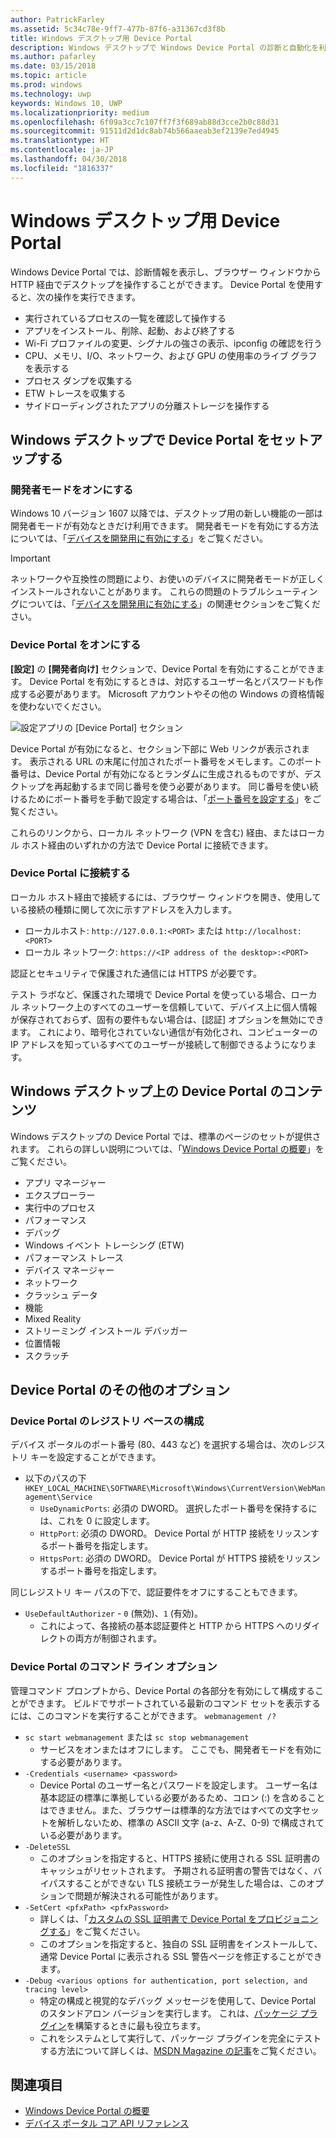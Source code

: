 ```yaml
---
author: PatrickFarley
ms.assetid: 5c34c78e-9ff7-477b-87f6-a31367cd3f8b
title: Windows デスクトップ用 Device Portal
description: Windows デスクトップで Windows Device Portal の診断と自動化を利用する方法について説明します。
ms.author: pafarley
ms.date: 03/15/2018
ms.topic: article
ms.prod: windows
ms.technology: uwp
keywords: Windows 10, UWP
ms.localizationpriority: medium
ms.openlocfilehash: 6f09a3cc7c107ff7f3f689ab88d3cce2b0c88d31
ms.sourcegitcommit: 91511d2d1dc8ab74b566aaeab3ef2139e7ed4945
ms.translationtype: HT
ms.contentlocale: ja-JP
ms.lasthandoff: 04/30/2018
ms.locfileid: "1816337"
---
```

# <a name="device-portal-for-windows-desktop"></a>Windows デスクトップ用 Device Portal



Windows Device Portal では、診断情報を表示し、ブラウザー ウィンドウから HTTP 経由でデスクトップを操作することができます。 Device Portal を使用すると、次の操作を実行できます。
- 実行されているプロセスの一覧を確認して操作する
- アプリをインストール、削除、起動、および終了する
- Wi-Fi プロファイルの変更、シグナルの強さの表示、ipconfig の確認を行う
- CPU、メモリ、I/O、ネットワーク、および GPU の使用率のライブ グラフを表示する
- プロセス ダンプを収集する
- ETW トレースを収集する 
- サイドローディングされたアプリの分離ストレージを操作する

## <a name="set-up-device-portal-on-windows-desktop"></a>Windows デスクトップで Device Portal をセットアップする

### <a name="turn-on-developer-mode"></a>開発者モードをオンにする

Windows 10 バージョン 1607 以降では、デスクトップ用の新しい機能の一部は開発者モードが有効なときだけ利用できます。 開発者モードを有効にする方法については、「[デバイスを開発用に有効にする](../get-started/enable-your-device-for-development.md)」をご覧ください。

> [!IMPORTANT]
> ネットワークや互換性の問題により、お使いのデバイスに開発者モードが正しくインストールされないことがあります。 これらの問題のトラブルシューティングについては、「[デバイスを開発用に有効にする](https://docs.microsoft.com/windows/uwp/get-started/enable-your-device-for-development#failure-to-install-developer-mode-package)」の関連セクションをご覧ください。

### <a name="turn-on-device-portal"></a>Device Portal をオンにする

**[設定]** の **[開発者向け]** セクションで、Device Portal を有効にすることができます。 Device Portal を有効にするときは、対応するユーザー名とパスワードも作成する必要があります。 Microsoft アカウントやその他の Windows の資格情報を使わないでください。 

![設定アプリの [Device Portal] セクション](images/device-portal/device-portal-desk-settings.png) 

Device Portal が有効になると、セクション下部に Web リンクが表示されます。 表示される URL の末尾に付加されたポート番号をメモします。このポート番号は、Device Portal が有効になるとランダムに生成されるものですが、デスクトップを再起動するまで同じ番号を使う必要があります。 同じ番号を使い続けるためにポート番号を手動で設定する場合は、「[ポート番号を設定する](device-portal-desktop.md#setting-port-numbers)」をご覧ください。

これらのリンクから、ローカル ネットワーク (VPN を含む) 経由、またはローカル ホスト経由のいずれかの方法で Device Portal に接続できます。

### <a name="connect-to-device-portal"></a>Device Portal に接続する

ローカル ホスト経由で接続するには、ブラウザー ウィンドウを開き、使用している接続の種類に関して次に示すアドレスを入力します。

* ローカルホスト: `http://127.0.0.1:<PORT>` または `http://localhost:<PORT>`
* ローカル ネットワーク:  `https://<IP address of the desktop>:<PORT>`

認証とセキュリティで保護された通信には HTTPS が必要です。

テスト ラボなど、保護された環境で Device Portal を使っている場合、ローカル ネットワーク上のすべてのユーザーを信頼していて、デバイス上に個人情報が保存されておらず、固有の要件もない場合は、[認証] オプションを無効にできます。 これにより、暗号化されていない通信が有効化され、コンピューターの IP アドレスを知っているすべてのユーザーが接続して制御できるようになります。

## <a name="device-portal-content-on-windows-desktop"></a>Windows デスクトップ上の Device Portal のコンテンツ

Windows デスクトップの Device Portal では、標準のページのセットが提供されます。 これらの詳しい説明については、「[Windows Device Portal の概要](device-portal.md)」をご覧ください。

- アプリ マネージャー
- エクスプローラー
- 実行中のプロセス
- パフォーマンス
- デバッグ
- Windows イベント トレーシング (ETW)
- パフォーマンス トレース
- デバイス マネージャー
- ネットワーク
- クラッシュ データ
- 機能
- Mixed Reality
- ストリーミング インストール デバッガー
- 位置情報
- スクラッチ

## <a name="more-device-portal-options"></a>Device Portal のその他のオプション
### <a name="registry-based-configuration-for-device-portal"></a>Device Portal のレジストリ ベースの構成

デバイス ポータルのポート番号 (80、443 など) を選択する場合は、次のレジストリ キーを設定することができます。

- 以下のパスの下 `HKEY_LOCAL_MACHINE\SOFTWARE\Microsoft\Windows\CurrentVersion\WebManagement\Service`
    - `UseDynamicPorts`: 必須の DWORD。 選択したポート番号を保持するには、これを 0 に設定します。
    - `HttpPort`: 必須の DWORD。 Device Portal が HTTP 接続をリッスンするポート番号を指定します。    
    - `HttpsPort`: 必須の DWORD。 Device Portal が HTTPS 接続をリッスンするポート番号を指定します。
    
同じレジストリ キー パスの下で、認証要件をオフにすることもできます。
- `UseDefaultAuthorizer` - `0` (無効)、`1` (有効)。  
    - これによって、各接続の基本認証要件と HTTP から HTTPS へのリダイレクトの両方が制御されます。  
    
### <a name="command-line-options-for-device-portal"></a>Device Portal のコマンド ライン オプション
管理コマンド プロンプトから、Device Portal の各部分を有効にして構成することができます。 ビルドでサポートされている最新のコマンド セットを表示するには、このコマンドを実行することができます。 `webmanagement /?`

- `sc start webmanagement` または `sc stop webmanagement` 
    - サービスをオンまたはオフにします。 ここでも、開発者モードを有効にする必要があります。 
- `-Credentials <username> <password>` 
    - Device Portal のユーザー名とパスワードを設定します。 ユーザー名は基本認証の標準に準拠している必要があるため、コロン (:) を含めることはできません。また、ブラウザーは標準的な方法ではすべての文字セットを解析しないため、標準の ASCII 文字 (a-z、A-Z、0-9) で構成されている必要があります。  
- `-DeleteSSL` 
    - このオプションを指定すると、HTTPS 接続に使用される SSL 証明書のキャッシュがリセットされます。 予期される証明書の警告ではなく、バイパスすることができない TLS 接続エラーが発生した場合は、このオプションで問題が解決される可能性があります。 
- `-SetCert <pfxPath> <pfxPassword>`
    - 詳しくは、「[カスタムの SSL 証明書で Device Portal をプロビジョニングする](https://docs.microsoft.com/windows/uwp/debug-test-perf/device-portal-ssl)」をご覧ください。  
    - このオプションを指定すると、独自の SSL 証明書をインストールして、通常 Device Portal に表示される SSL 警告ページを修正することができます。 
- `-Debug <various options for authentication, port selection, and tracing level>`
    - 特定の構成と視覚的なデバッグ メッセージを使用して、Device Portal のスタンドアロン バージョンを実行します。 これは、[パッケージ プラグイン](https://docs.microsoft.com/windows/uwp/debug-test-perf/device-portal-plugin)を構築するときに最も役立ちます。 
    - これをシステムとして実行して、パッケージ プラグインを完全にテストする方法について詳しくは、[MSDN Magazine の記事](https://msdn.microsoft.com/en-us/magazine/mt826332.aspx)をご覧ください。

## <a name="see-also"></a>関連項目

* [Windows Device Portal の概要](device-portal.md)
* [デバイス ポータル コア API リファレンス](https://docs.microsoft.com/windows/uwp/debug-test-perf/device-portal-api-core)

